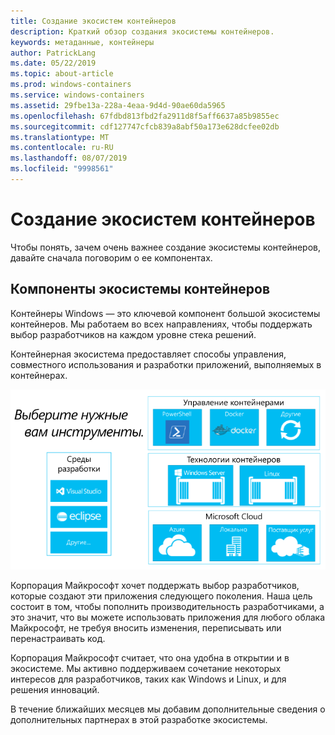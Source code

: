 ```yaml
---
title: Создание экосистем контейнеров
description: Краткий обзор создания экосистемы контейнеров.
keywords: метаданные, контейнеры
author: PatrickLang
ms.date: 05/22/2019
ms.topic: about-article
ms.prod: windows-containers
ms.service: windows-containers
ms.assetid: 29fbe13a-228a-4eaa-9d4d-90ae60da5965
ms.openlocfilehash: 67fdbd813fbd2fa2911d8f5aff6637a85b9855ec
ms.sourcegitcommit: cdf127747cfcb839a8abf50a173e628dcfee02db
ms.translationtype: MT
ms.contentlocale: ru-RU
ms.lasthandoff: 08/07/2019
ms.locfileid: "9998561"
---
```

# <a name="about-building-container-ecosystems"></a>Создание экосистем контейнеров

Чтобы понять, зачем очень важнее создание экосистемы контейнеров, давайте сначала поговорим о ее компонентах.

## <a name="components-of-a-container-ecosystem"></a>Компоненты экосистемы контейнеров

Контейнеры Windows — это ключевой компонент большой экосистемы контейнеров. Мы работаем во всех направлениях, чтобы поддержать выбор разработчиков на каждом уровне стека решений.

Контейнерная экосистема предоставляет способы управления, совместного использования и разработки приложений, выполняемых в контейнерах.

![](media/containerEcosystem.png)

Корпорация Майкрософт хочет поддержать выбор разработчиков, которые создают эти приложения следующего поколения. Наша цель состоит в том, чтобы пополнить производительность разработчиками, а это значит, что вы можете использовать приложения для любого облака Майкрософт, не требуя вносить изменения, переписывать или перенастраивать код.

Корпорация Майкрософт считает, что она удобна в открытии и в экосистеме. Мы активно поддерживаем сочетание некоторых интересов для разработчиков, таких как Windows и Linux, и для решения инноваций.

В течение ближайших месяцев мы добавим дополнительные сведения о дополнительных партнерах в этой разработке экосистемы.